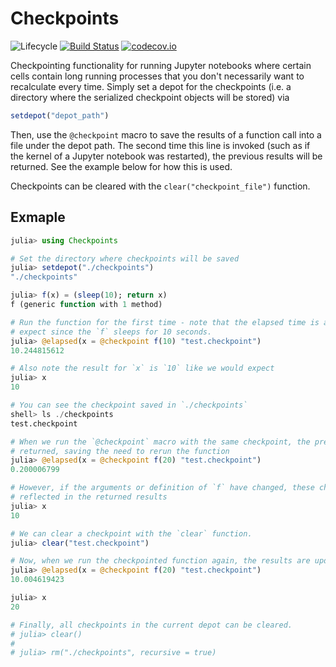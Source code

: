 # Checkpoints

![Lifecycle](https://img.shields.io/badge/lifecycle-experimental-orange.svg)
[![Build Status](https://travis-ci.org/hildebrandmw/Checkpoints.jl.svg?branch=master)](https://travis-ci.org/hildebrandmw/Checkpoints.jl)
[![codecov.io](http://codecov.io/github/hildebrandmw/Checkpoints.jl/coverage.svg?branch=master)](http://codecov.io/github/hildebrandmw/Checkpoints.jl?branch=master)

Checkpointing functionality for running Jupyter notebooks where certain cells contain long
running processes that you don't necessarily want to recalculate every time. Simply set
a depot for the checkpoints (i.e. a directory where the serialized checkpoint objects will
be stored) via
```julia
setdepot("depot_path")
```
Then, use the `@checkpoint` macro to save the results of a function call into a file under
the depot path. The second time this line is invoked (such as if the kernel of a Jupyter 
notebook was restarted), the previous results will be returned. See the example below for
how this is used.

Checkpoints can be cleared with the `clear("checkpoint_file")` function.

## Exmaple

```julia
julia> using Checkpoints

# Set the directory where checkpoints will be saved
julia> setdepot("./checkpoints")
"./checkpoints"

julia> f(x) = (sleep(10); return x)
f (generic function with 1 method)

# Run the function for the first time - note that the elapsed time is about what we would
# expect since the `f` sleeps for 10 seconds.
julia> @elapsed(x = @checkpoint f(10) "test.checkpoint")
10.244815612

# Also note the result for `x` is `10` like we would expect
julia> x
10

# You can see the checkpoint saved in `./checkpoints`
shell> ls ./checkpoints
test.checkpoint

# When we run the `@checkpoint` macro with the same checkpoint, the previous results are
# returned, saving the need to rerun the function
julia> @elapsed(x = @checkpoint f(20) "test.checkpoint")
0.200006799

# However, if the arguments or definition of `f` have changed, these changes will not be
# reflected in the returned results
julia> x
10

# We can clear a checkpoint with the `clear` function.
julia> clear("test.checkpoint")

# Now, when we run the checkpointed function again, the results are updated.
julia> @elapsed(x = @checkpoint f(20) "test.checkpoint")
10.004619423

julia> x
20

# Finally, all checkpoints in the current depot can be cleared.
# julia> clear()
# 
# julia> rm("./checkpoints", recursive = true)
```
